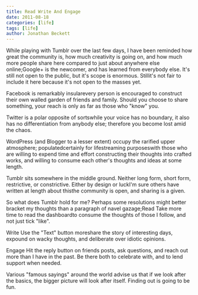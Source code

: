 ```yaml
---
title: Read Write And Engage
date: 2011-08-18
categories: [life]
tags: [life]
author: Jonathan Beckett
---
```


While playing with Tumblr over the last few days, I have been reminded how great the community is, how much creativity is going on, and how much more people share here compared to just about anywhere else online;Google+ is the newcomer, and has learned from everybody else. It's still not open to the public, but it's scope is enormous. Stillit's not fair to include it here because it's not open to the masses yet.

Facebook is remarkably insularevery person is encouraged to construct their own walled garden of friends and family. Should you choose to share something, your reach is only as far as those who "know" you.

Twitter is a polar opposite of sortswhile your voice has no boundary, it also has no differentiation from anybody else; therefore you become lost amid the chaos.

WordPress (and Blogger to a lesser extent) occupy the rarified upper atmosphere; populatedcertainly for lifestreaming purposeswith those who are willing to expend time and effort constructing their thoughts into crafted works, and willing to consume each other's thoughts and ideas at some length.

Tumblr sits somewhere in the middle ground. Neither long form, short form, restrictive, or constrictive. Either by design or luckI'm sure others have written at length about thisthe community is open, and sharing is a given.

So what does Tumblr hold for me? Perhaps some resolutions might better bracket my thoughts than a paragraph of navel gazage;Read Take more time to read the dashboardto consume the thoughts of those I follow, and not just tick "like".

Write Use the "Text" button moreshare the story of interesting days, expound on wacky thoughts, and deliberate over idiotic opinions.

Engage Hit the reply button on friends posts, ask questions, and reach out more than I have in the past. Be there both to celebrate with, and to lend support when needed.

Various "famous sayings" around the world advise us that if we look after the basics, the bigger picture will look after itself. Finding out is going to be fun.